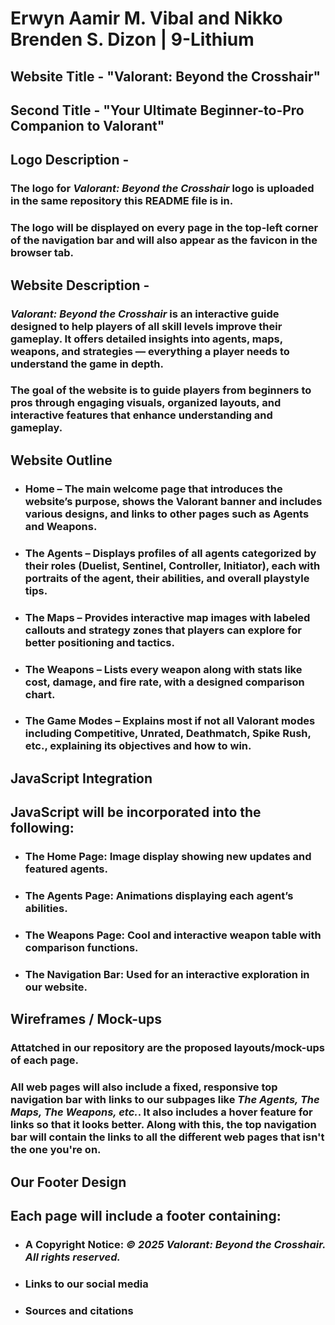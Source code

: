 # Erwyn Aamir M. Vibal and Nikko Brenden S. Dizon | 9-Lithium

## **Website Title** - "Valorant: Beyond the Crosshair"
## **Second Title** - "Your Ultimate Beginner-to-Pro Companion to Valorant"

## **Logo Description** - 
### The logo for *Valorant: Beyond the Crosshair* logo is uploaded in the same repository this README file is in.
### The logo will be displayed on every page in the top-left corner of the navigation bar and will also appear as the favicon in the browser tab.

## **Website Description** - 
### *Valorant: Beyond the Crosshair* is an interactive guide designed to help players of all skill levels improve their gameplay. It offers detailed insights into agents, maps, weapons, and strategies — everything a player needs to understand the game in depth.
### The goal of the website is to guide players from beginners to pros through engaging visuals, organized layouts, and interactive features that enhance understanding and gameplay.

## **Website Outline**
- ### **Home** – The main welcome page that introduces the website’s purpose, shows the Valorant banner and includes various designs, and links to other pages such as Agents and Weapons.

- ### **The Agents** – Displays profiles of all agents categorized by their roles (Duelist, Sentinel, Controller, Initiator), each with portraits of the agent, their abilities, and overall playstyle tips.

- ### **The Maps** – Provides interactive map images with labeled callouts and strategy zones that players can explore for better positioning and tactics.

- ### **The Weapons** – Lists every weapon along with stats like cost, damage, and fire rate, with a designed comparison chart.

- ### **The Game Modes** – Explains most if not all Valorant modes including Competitive, Unrated, Deathmatch, Spike Rush, etc., explaining its objectives and how to win.

## **JavaScript Integration**
## JavaScript will be incorporated into the following:

- ### **The Home Page:** Image display showing new updates and featured agents.
- ### **The Agents Page:** Animations displaying each agent’s abilities.
- ### **The Weapons Page:** Cool and interactive weapon table with comparison functions.
- ### **The Navigation Bar:** Used for an interactive exploration in our website.

## **Wireframes / Mock-ups**
### Attatched in our repository are the proposed layouts/mock-ups of each page.
### All web pages will also include a fixed, responsive top navigation bar with links to our subpages like *The Agents, The Maps, The Weapons, etc.*. It also includes a hover feature for links so that it looks better. Along with this, the top navigation bar will contain the links to all the different web pages that isn't the one you're on.

## **Our Footer Design**
## Each page will include a footer containing:

- ### A Copyright Notice: *© 2025 Valorant: Beyond the Crosshair. All rights reserved.*
- ### Links to our social media
- ### Sources and citations

